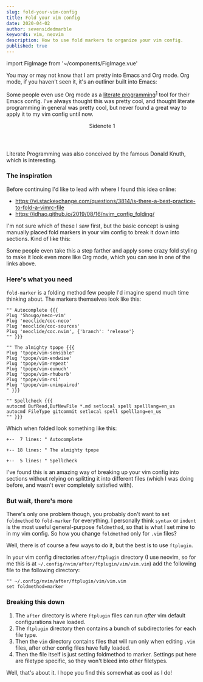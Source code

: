 ```yaml
---
slug: fold-your-vim-config
title: Fold your vim config
date: 2020-04-02
author: sevensidedmarble
keywords: vim, neovim
description: How to use fold markers to organize your vim config.
published: true
---
```


import FigImage from '~/components/FigImage.vue'

You may or may not know that I am pretty into Emacs and Org mode. Org mode, if you haven't seen it, it's an outliner built into Emacs:

<FigImage src="/images/org-mode.png" caption="Org mode is great for writing structured content like scripts." />

Some people even use Org mode as a [literate programming](https://wiki.c2.com/?LiterateProgramming)<sup><a href="#note-1">1</a></sup> tool for their Emacs config. I've always thought this was pretty cool, and thought literate programming in general was pretty cool, but never found a great way to apply it to my vim config until now.

<aside id="note-1" class="note">
<header>Sidenote 1</header>
Literate Programming was also conceived by the famous Donald Knuth, which is interesting.
</aside>

### The inspiration

Before continuing I'd like to lead with where I found this idea online:
- https://vi.stackexchange.com/questions/3814/is-there-a-best-practice-to-fold-a-vimrc-file
- https://jdhao.github.io/2019/08/16/nvim_config_folding/

I'm not sure which of these I saw first, but the basic concept is using manually placed fold markers in your vim config to break it down into sections. Kind of like this:

<FigImage src="/images/before-folding.png" header="Before..." caption="Please forgive my messy config." />

<FigImage src="/images/after-folding.png" header="After!" caption="This is what it looks like with one of the folded sections opened." />

Some people even take this a step farther and apply some crazy fold styling to make it look even more like Org mode, which you can see in one of the links above.

### Here's what you need

`fold-marker` is a folding method few people I'd imagine spend much time thinking about. The markers themselves look like this:

<!-- {% raw %} -->
```
"" Autocomplete {{{
Plug 'Shougo/neco-vim'
Plug 'neoclide/coc-neco'
Plug 'neoclide/coc-sources'
Plug 'neoclide/coc.nvim', {'branch': 'release'}
"" }}}

"" The almighty tpope {{{
Plug 'tpope/vim-sensible'
Plug 'tpope/vim-endwise'
Plug 'tpope/vim-repeat'
Plug 'tpope/vim-eunuch'
Plug 'tpope/vim-rhubarb'
Plug 'tpope/vim-rsi'
Plug 'tpope/vim-unimpaired'
" }}}

"" Spellcheck {{{
autocmd BufRead,BufNewFile *.md setlocal spell spelllang=en_us
autocmd FileType gitcommit setlocal spell spelllang=en_us
"" }}}
```
<!-- {% endraw %} -->

Which when folded look something like this:

```
+--  7 lines: " Autocomplete

+-- 18 lines: " The almighty tpope

+--  5 lines: " Spellcheck
```

I've found this is an amazing way of breaking up your vim config into sections without relying on splitting it into different files (which I was doing before, and wasn't ever completely satisfied with).

### But wait, there's more

There's only one problem though, you probably don't want to set `foldmethod` to `fold-marker` for everything. I personally think `syntax` or `indent` is the most useful general-purpose `foldmethod`, so that is what I set mine to in my vim config. So how you change `foldmethod` only for `.vim` files?

Well, there is of course a few ways to do it, but the best is to use `ftplugin`.

In your vim config directories `after/ftplugin` directory (I use neovim, so for me this is at `~/.config/nvim/after/ftplugin/vim/vim.vim`) add the following file to the following directory:

```
"" ~/.config/nvim/after/ftplugin/vim/vim.vim
set foldmethod=marker
```

### Breaking this down

1. The `after` directory is where `ftplugin` files can run *after* vim default configurations have loaded.
2. The `ftplugin` directory then contains a bunch of subdirectories for each file type.
3. Then the `vim` directory contains files that will run only when editing `.vim` files, after other config files have fully loaded.
4. Then the file itself is just setting foldmethod to marker. Settings put here are filetype specific, so they won't bleed into other filetypes.

Well, that's about it. I hope you find this somewhat as cool as I do!
